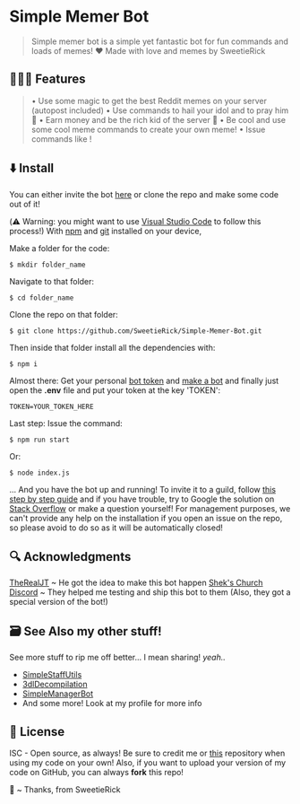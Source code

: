 # Simple Memer Bot

> Simple memer bot is a simple yet fantastic bot for fun commands and loads of memes!
> ❤️ Made with love and memes by SweetieRick

## 🤌🏽🍝 Features

> • Use some magic to get the best Reddit memes on your server (autopost included)
> • Use commands to hail your idol and to pray him 🙏
> • Earn money and be the rich kid of the server 🤑
> • Be cool and use some cool meme commands to create your own meme!
> • Issue commands like !

## ⬇️ Install

You can either invite the bot [here](https://discordapp.com/oauth2/authorize?client_id=764503316352466984&scope=bot&permissions=738577479)
or clone the repo and make some code out of it!

(⚠️ Warning: you might want to use [Visual Studio Code](https://code.visualstudio.com) to follow this process!)
With [npm](https://npmjs.org/) and [git](https://git-scm.com) installed on your device,

Make a folder for the code:

```
$ mkdir folder_name
```

Navigate to that folder:

```
$ cd folder_name
```

Clone the repo on that folder:

```
$ git clone https://github.com/SweetieRick/Simple-Memer-Bot.git
```

Then inside that folder install all the dependencies with:

```
$ npm i
```

Almost there: Get your personal [bot token](https://github.com/reactiflux/discord-irc/wiki/Creating-a-discord-bot-&-getting-a-token) and [make a bot](https://discord.com/login?redirect_to=%2Fdevelopers%2Fapplications) and finally just open the **.env** file and put your token at the key 'TOKEN':

```
TOKEN=YOUR_TOKEN_HERE
```

Last step: Issue the command:

```
$ npm run start
```

Or:

```
$ node index.js
```

... And you have the bot up and running!
To invite it to a guild, follow [this step by step guide](https://discordpy.readthedocs.io/en/latest/discord.html) and if you have trouble, try to Google the solution on [Stack Overflow](https://stackoverflow.com) or make a question yourself!
For management purposes, we can't provide any help on the installation if you open an issue on the repo, so please avoid to do so as it will be automatically closed!

## 🔍 Acknowledgments

[TheRealJT](https://github.com/TheRealJT5377) ~ He got the idea to make this bot happen
[Shek's Church Discord](https://discord.gg/4t6wB9x) ~ They helped me testing and ship this bot to them (Also, they got a special version of the bot!)

## 🗃 See Also my other stuff!

See more stuff to rip me off better... I mean sharing! _yeah.._

- [SimpleStaffUtils](https://github.com/SweetieRick/Simple-Staff-Utils)
- [3dlDecompilation](null)
- [SimpleManagerBot](https://github.com/SweetieRick/Simple-Manager-Bot)
- And some more! Look at my profile for more info

## 📄 License

ISC - Open source, as always!
Be sure to credit me or [this](https://github.com/SweetieRick/Simple-Memer-Bot/tree/stable) repository when using my code on your own!
Also, if you want to upload your version of my code on GitHub, you can always **fork** this repo!

💚 ~ Thanks, from SweetieRick
